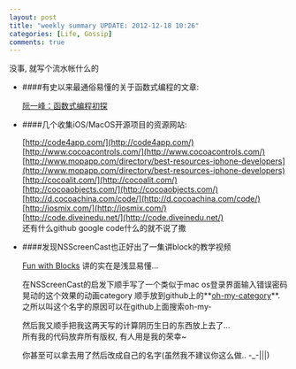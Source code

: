 ```yaml
---
layout: post
title: "weekly summary UPDATE: 2012-12-18 10:26"
categories: [Life, Gossip]
comments: true
---
```


没事, 就写个流水帐什么的

- ####有史以来最通俗易懂的关于函数式编程的文章:

	[阮一峰：函数式编程初探](http://www.ruanyifeng.com/blog/2012/04/functional_programming.html) 

- ####几个收集iOS/MacOS开源项目的资源网站: 

	[http://code4app.com/](http://code4app.com/)  
	[http://www.cocoacontrols.com/](http://www.cocoacontrols.com/)  
	[http://www.mopapp.com/directory/best-resources-iphone-developers](http://www.mopapp.com/directory/best-resources-iphone-developers)   
	[http://cocoalit.com/](http://cocoalit.com/)  
	[http://cocoaobjects.com/](http://cocoaobjects.com/)  
	[http://d.cocoachina.com/code/](http://d.cocoachina.com/code/)  
	[http://iosmix.com/](http://iosmix.com/)  
	[http://code.diveinedu.net/](http://code.diveinedu.net/)  
	还有什么github google code什么的就不说了撒
	
- ####发现NSScreenCast也正好出了一集讲block的教学视频

	[Fun with Blocks](http://nsscreencast.com/episodes/10-fun-with-blocks) 讲的实在是浅显易懂…
	
	在NSScreenCast的启发下顺手写了一个类似于mac os登录界面输入错误密码晃动的这个效果的动画category
	顺手放到github上的**[oh-my-category](https://github.com/RoCry/oh-my-category)**.  
	之所以叫这个名字的原因可以在github上面搜索oh-my- 	
	
	然后我又顺手把我这两天写的计算阴历生日的东西放上去了…  
	所有我的代码放弃所有版权, 有人用是我的荣幸~ 
	
	你甚至可以拿去用了然后改成自己的名字(虽然我不建议你这么做.. -_-|||)

